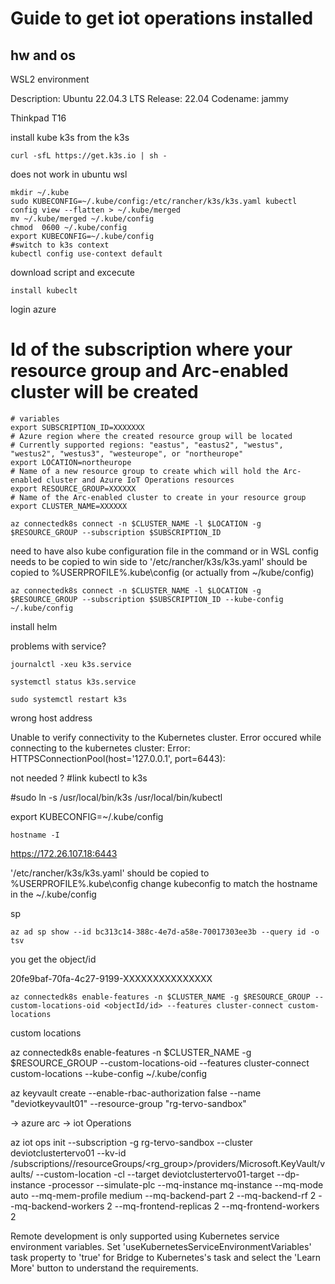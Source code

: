 # Guide to get iot operations installed

## hw and os


WSL2 environment

Description:    Ubuntu 22.04.3 LTS
Release:        22.04
Codename:       jammy

Thinkpad T16



install kube k3s from the k3s

```
curl -sfL https://get.k3s.io | sh - 
```

does not work in ubuntu wsl

```
mkdir ~/.kube
sudo KUBECONFIG=~/.kube/config:/etc/rancher/k3s/k3s.yaml kubectl config view --flatten > ~/.kube/merged
mv ~/.kube/merged ~/.kube/config
chmod  0600 ~/.kube/config
export KUBECONFIG=~/.kube/config
#switch to k3s context
kubectl config use-context default
```

download script and excecute

```
install kubeclt
```

login azure 

# Id of the subscription where your resource group and Arc-enabled cluster will be created

```
# variables
export SUBSCRIPTION_ID=XXXXXXX
# Azure region where the created resource group will be located
# Currently supported regions: "eastus", "eastus2", "westus", "westus2", "westus3", "westeurope", or "northeurope"
export LOCATION=northeurope
# Name of a new resource group to create which will hold the Arc-enabled cluster and Azure IoT Operations resources
export RESOURCE_GROUP=XXXXXX
# Name of the Arc-enabled cluster to create in your resource group
export CLUSTER_NAME=XXXXXX
```

```	
az connectedk8s connect -n $CLUSTER_NAME -l $LOCATION -g $RESOURCE_GROUP --subscription $SUBSCRIPTION_ID
```

need to have also kube configuration file in the command or in WSL config needs to be copied to win side to 
'/etc/rancher/k3s/k3s.yaml' should be copied to %USERPROFILE%.kube\config (or actually from ~/kube/config)

```
az connectedk8s connect -n $CLUSTER_NAME -l $LOCATION -g $RESOURCE_GROUP --subscription $SUBSCRIPTION_ID --kube-config ~/.kube/config
```

install helm

problems with service?

```
journalctl -xeu k3s.service
```

```
systemctl status k3s.service
```

```
sudo systemctl restart k3s
```

wrong host address

Unable to verify connectivity to the Kubernetes cluster.
Error occured while connecting to the kubernetes cluster: 
Error: HTTPSConnectionPool(host='127.0.0.1', port=6443): 

not needed ?
#link kubectl to k3s

#sudo ln -s /usr/local/bin/k3s /usr/local/bin/kubectl

export KUBECONFIG=~/.kube/config

```
hostname -I 
```

 https://172.26.107.18:6443

'/etc/rancher/k3s/k3s.yaml' should be copied to %USERPROFILE%.kube\config
change kubeconfig to match the hostname in the ~/.kube/config


sp

```
az ad sp show --id bc313c14-388c-4e7d-a58e-70017303ee3b --query id -o tsv
```
you get the object/id

20fe9baf-70fa-4c27-9199-XXXXXXXXXXXXXXX

```
az connectedk8s enable-features -n $CLUSTER_NAME -g $RESOURCE_GROUP --custom-locations-oid <objectId/id> --features cluster-connect custom-locations
```

custom locations 


az connectedk8s enable-features -n $CLUSTER_NAME -g $RESOURCE_GROUP --custom-locations-oid <XXXXXXXX> --features cluster-connect custom-locations --kube-config ~/.kube/config


az keyvault create --enable-rbac-authorization false --name "deviotkeyvault01" --resource-group "rg-tervo-sandbox"

-> azure arc -> iot Operations



az iot ops init --subscription <XXXX> -g rg-tervo-sandbox --cluster deviotclustertervo01 --kv-id /subscriptions/<XXXX>/resourceGroups/<rg_group>/providers/Microsoft.KeyVault/vaults/<devkeyvault> --custom-location <devcluster>-cl --target deviotclustertervo01-target --dp-instance <devcluster>-processor --simulate-plc --mq-instance mq-instance --mq-mode auto --mq-mem-profile medium --mq-backend-part 2 --mq-backend-rf 2 --mq-backend-workers 2 --mq-frontend-replicas 2 --mq-frontend-workers 2


Remote development is only supported using Kubernetes service environment 
variables. Set 'useKubernetesServiceEnvironmentVariables' task property to 'true'
for Bridge to Kubernetes's task and select the 'Learn More' button to understand the requirements.

